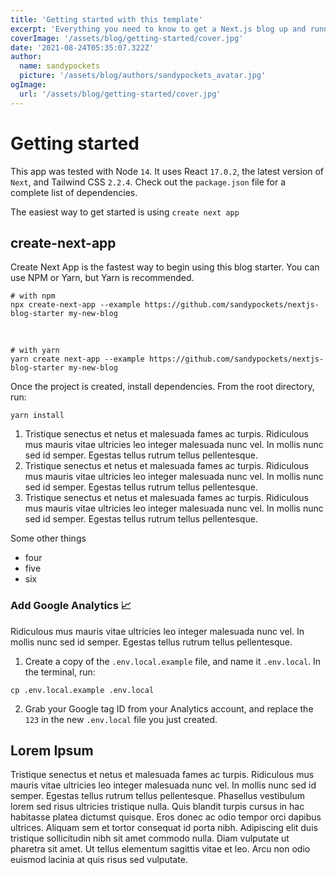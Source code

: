 ```yaml
---
title: 'Getting started with this template'
excerpt: 'Everything you need to know to get a Next.js blog up and running.'
coverImage: '/assets/blog/getting-started/cover.jpg'
date: '2021-08-24T05:35:07.322Z'
author:
  name: sandypockets
  picture: '/assets/blog/authors/sandypockets_avatar.jpg'
ogImage:
  url: '/assets/blog/getting-started/cover.jpg'
---
```


# Getting started
This app was tested with Node `14`. It uses React `17.0.2`, the latest version of `Next`, and Tailwind CSS `2.2.4`. Check out the `package.json` file for a complete list of dependencies. 

The easiest way to get started is using `create next app`

## create-next-app
Create Next App is the fastest way to begin using this blog starter. You can use NPM or Yarn, but Yarn is recommended. 
```
# with npm
npx create-next-app --example https://github.com/sandypockets/nextjs-blog-starter my-new-blog
```

<br/>

```shell
# with yarn
yarn create next-app --example https://github.com/sandypockets/nextjs-blog-starter my-new-blog
```

Once the project is created, install dependencies. From the root directory, run:
```shell
yarn install
```

1. Tristique senectus et netus et malesuada fames ac turpis. Ridiculous mus mauris vitae ultricies leo integer malesuada nunc vel. In mollis nunc sed id semper. Egestas tellus rutrum tellus pellentesque.
2. Tristique senectus et netus et malesuada fames ac turpis. Ridiculous mus mauris vitae ultricies leo integer malesuada nunc vel. In mollis nunc sed id semper. Egestas tellus rutrum tellus pellentesque.
3. Tristique senectus et netus et malesuada fames ac turpis. Ridiculous mus mauris vitae ultricies leo integer malesuada nunc vel. In mollis nunc sed id semper. Egestas tellus rutrum tellus pellentesque.

Some other things

* four
* five
* six

### Add Google Analytics 📈
Ridiculous mus mauris vitae ultricies leo integer malesuada nunc vel. In mollis nunc sed id semper. Egestas tellus rutrum tellus pellentesque.
1. Create a copy of the `.env.local.example` file, and name it `.env.local`. In the terminal, run:
```shell
cp .env.local.example .env.local
```
2. Grab your Google tag ID from your Analytics account, and replace the `123` in the new `.env.local` file you just created.


## Lorem Ipsum

Tristique senectus et netus et malesuada fames ac turpis. Ridiculous mus mauris vitae ultricies leo integer malesuada nunc vel. In mollis nunc sed id semper. Egestas tellus rutrum tellus pellentesque. Phasellus vestibulum lorem sed risus ultricies tristique nulla. Quis blandit turpis cursus in hac habitasse platea dictumst quisque. Eros donec ac odio tempor orci dapibus ultrices. Aliquam sem et tortor consequat id porta nibh. Adipiscing elit duis tristique sollicitudin nibh sit amet commodo nulla. Diam vulputate ut pharetra sit amet. Ut tellus elementum sagittis vitae et leo. Arcu non odio euismod lacinia at quis risus sed vulputate.


